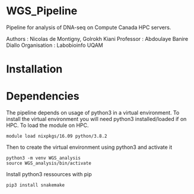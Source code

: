 # WGS_Pipeline
Pipeline for analysis of DNA-seq on Compute Canada HPC servers.

Authors : Nicolas de Montigny, Golrokh Kiani
Professor : Abdoulaye Banire Diallo
Organisation : Labobioinfo UQAM

# Installation
# Dependencies
The pipeline depends on usage of python3 in a virtual environment.
To install the virtual environment you will need python3 installed/loaded if on HPC.
To load the module on HPC.
```
module load nixpkgs/16.09 python/3.8.2
```
Then to create the virtual environment using python3 and activate it
```
python3 -m venv WGS_analysis
source WGS_analysis/bin/activate
```
Install python3 ressources with pip
```
pip3 install snakemake
```
